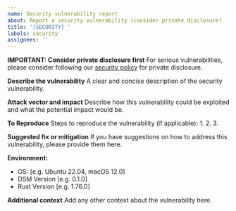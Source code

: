 ```yaml
---
name: Security vulnerability report
about: Report a security vulnerability (consider private disclosure)
title: '[SECURITY] '
labels: security
assignees: ''
---
```


**IMPORTANT: Consider private disclosure first**
For serious vulnerabilities, please consider following our [security policy](../../SECURITY.md) for private disclosure.

**Describe the vulnerability**
A clear and concise description of the security vulnerability.

**Attack vector and impact**
Describe how this vulnerability could be exploited and what the potential impact would be.

**To Reproduce**
Steps to reproduce the vulnerability (if applicable):
1. 
2. 
3. 

**Suggested fix or mitigation**
If you have suggestions on how to address this vulnerability, please provide them here.

**Environment:**
 - OS: [e.g. Ubuntu 22.04, macOS 12.0]
 - DSM Version [e.g. 0.1.0]
 - Rust Version [e.g. 1.76.0]

**Additional context**
Add any other context about the vulnerability here.